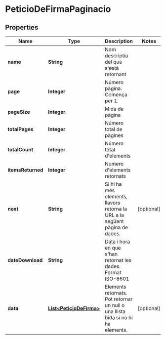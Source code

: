 

# PeticioDeFirmaPaginacio


## Properties

| Name | Type | Description | Notes |
|------------ | ------------- | ------------- | -------------|
|**name** | **String** | Nom descriptiu del que s&#39;està retornant |  |
|**page** | **Integer** | Número pàgina. Comença per 1. |  |
|**pageSize** | **Integer** | Mida de pàgina |  |
|**totalPages** | **Integer** | Número total de pàgines |  |
|**totalCount** | **Integer** | Número total d&#39;elements |  |
|**itemsReturned** | **Integer** | Numero d&#39;elements retornats |  |
|**next** | **String** | Si hi ha més elements, llavors retorna la URL a la següent pàgina de dades. |  [optional] |
|**dateDownload** | **String** | Data i hora en que s&#39;han retornat les dades. Format ISO-8601 |  |
|**data** | [**List&lt;PeticioDeFirma&gt;**](PeticioDeFirma.md) | Elements retornats. Pot retornar un null o una llista bida si no hi ha elements. |  [optional] |



